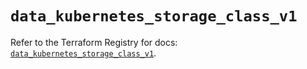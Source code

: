 # `data_kubernetes_storage_class_v1`

Refer to the Terraform Registry for docs: [`data_kubernetes_storage_class_v1`](https://registry.terraform.io/providers/hashicorp/kubernetes/2.37.1/docs/data-sources/storage_class_v1).
